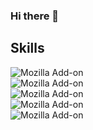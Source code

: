 ### Hi there 👋

## Skills

![Mozilla Add-on](https://img.shields.io/static/v1?label=Laravel&message=8.x&color=blue&logo=Laravel&style=for-the-badge)
<br>
![Mozilla Add-on](https://img.shields.io/static/v1?label=Angular&message=12.x&color=blue&logo=Angular&style=for-the-badge)
<br>
![Mozilla Add-on](https://img.shields.io/static/v1?label=Node&message=16.x&color=blue&logo=Node&style=for-the-badge)
<br>
![Mozilla Add-on](https://img.shields.io/static/v1?label=CSS&message=3&color=blue&logo=CSS&style=for-the-badge)
<br>
![Mozilla Add-on](https://img.shields.io/static/v1?label=HTML&message=5&color=blue&logo=HTML&style=for-the-badge)
